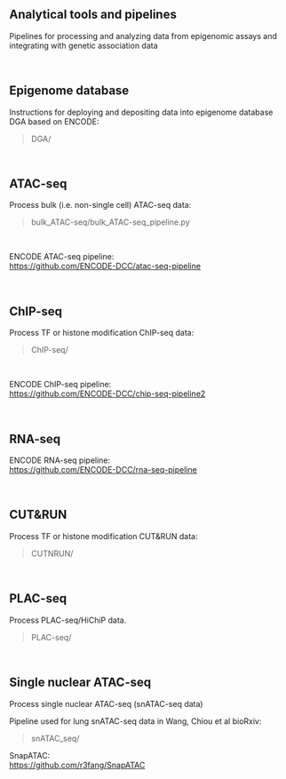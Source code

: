 ## Analytical tools and pipelines

Pipelines for processing and analyzing data from epigenomic assays and integrating with genetic association data  

&nbsp;

## Epigenome database
Instructions for deploying and depositing data into epigenome database DGA based on ENCODE:  
>DGA/  

&nbsp;  
  
## ATAC-seq
Process bulk (i.e. non-single cell) ATAC-seq data: 
>bulk_ATAC-seq/bulk_ATAC-seq_pipeline.py

&nbsp;  

ENCODE ATAC-seq pipeline:  
https://github.com/ENCODE-DCC/atac-seq-pipeline  

&nbsp;

## ChIP-seq
Process TF or histone modification ChIP-seq data:
>ChIP-seq/  

&nbsp;  

ENCODE ChIP-seq pipeline:  
https://github.com/ENCODE-DCC/chip-seq-pipeline2  

&nbsp;  

## RNA-seq

ENCODE RNA-seq pipeline:  
https://github.com/ENCODE-DCC/rna-seq-pipeline  

&nbsp;  

## CUT&RUN
Process TF or histone modification CUT&RUN data:
>CUTNRUN/  

&nbsp;  

## PLAC-seq
Process PLAC-seq/HiChiP data.  
>PLAC-seq/  

&nbsp;

## Single nuclear ATAC-seq
Process single nuclear ATAC-seq (snATAC-seq data)  

Pipeline used for lung snATAC-seq data in Wang, Chiou et al bioRxiv:  
>snATAC_seq/  

SnapATAC:  
https://github.com/r3fang/SnapATAC  

&nbsp;


